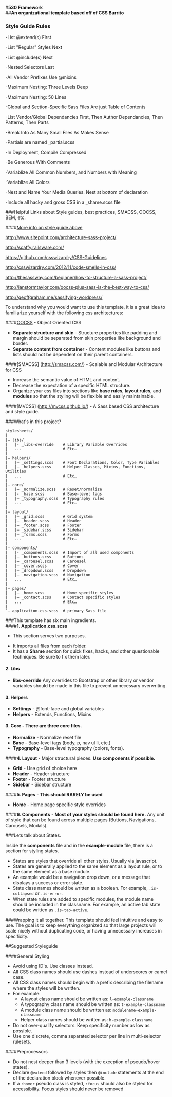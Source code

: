 #**530 Framework**  
##**An organizational template based off of CSS Burrito**

### Style Guide Rules

-List @extend(s) First

-List "Regular" Styles Next

-List @include(s) Next

-Nested Selectors Last

-All Vendor Prefixes Use @mixins

-Maximum Nesting: Three Levels Deep

-Maximum Nesting: 50 Lines

-Global and Section-Specific Sass Files Are just Table of Contents

-List Vendor/Global Dependancies First, Then Author Dependancies, Then Patterns, Then Parts

-Break Into As Many Small Files As Makes Sense

-Partials are named _partial.scss

-In Deployment, Compile Compressed

-Be Generous With Comments

-Variablize All Common Numbers, and Numbers with Meaning

-Variablize All Colors

-Nest and Name Your Media Queries. Nest at bottom of declaration

-Include all hacky and gross CSS in a _shame.scss file

###Helpful Links about Style guides, best practices, SMACSS, OOCSS, BEM, etc.

####[More info on style guide above](http://css-tricks.com/sass-style-guide/)

http://www.sitepoint.com/architecture-sass-project/

http://scaffy.railsware.com/

https://github.com/csswizardry/CSS-Guidelines

http://csswizardry.com/2012/11/code-smells-in-css/

http://thesassway.com/beginner/how-to-structure-a-sass-project/

http://ianstormtaylor.com/oocss-plus-sass-is-the-best-way-to-css/

http://geoffgraham.me/sassifying-wordpress/


To understand why you would want to use this template, it is a great idea to familiarize yourself with the following css architectures:  

####[OOCSS](http://oocss.org/) - Object Oriented CSS

* **Separate structure and skin** - Structure properties like padding and margin should be separated from skin properties like background and border.
* **Separate content from container** - Content modules like buttons and lists should not be dependent on their parent containers.  

####[SMACSS] (http://smacss.com/) - Scalable and Modular Architecture for CSS

* Increase the semantic value of HTML and content.
* Decrease the expectation of a specific HTML structure. 
* Organize your css files into sections like **base rules**, **layout rules**, and **modules** so that the styling will be flexible and easily maintainable.

####[MVCSS] (http://mvcss.github.io/) - A Sass based CSS architecture and style guide.  

###What's in this project?
```
stylesheets/ 
|
|– libs/ 
|   |- _libs-override    # Library Variable Overrides
|   ...                  # Etc… 
|
|– helpers/ 
|   |– _settings.scss    # Font Declarations, Color, Type Variables
|   |– _helpers.scss     # Helper Classes, Mixins, Functions, Utilities
|   ...                  # Etc… 
| 
|– core/ 
|   |– _normalize.scss   # Reset/normalize 
|   |- _base.scss        # Base-level tags 
|   |– _typography.scss  # Typography rules 
|   ...                  # Etc… 
|
|– layout/ 
|   |– _grid.scss        # Grid system 
|   |– _header.scss      # Header 
|   |– _footer.scss      # Footer 
|   |– _sidebar.scss     # Sidebar 
|   |– _forms.scss       # Forms 
|   ...                  # Etc… 
|
|– components/ 
|   |- _components.scss  # Import of all used components
|   |– _buttons.scss     # Buttons 
|   |– _carousel.scss    # Carousel 
|   |– _cover.scss       # Cover 
|   |– _dropdown.scss    # Dropdown 
|   |– _navigation.scss  # Navigation 
|   ...                  # Etc… 
| 
|– pages/ 
|   |– _home.scss        # Home specific styles 
|   |– _contact.scss     # Contact specific styles 
|   ...                  # Etc… 
| 
`– application.css.scss  # primary Sass file 
```

###This template has six main ingredients.  
####**1.  Application.css.scss**
- This section serves two purposes.  
* It imports all files from each folder.  
* It has a **Shame** section for quick fixes, hacks, and other questionable techniques.  Be sure to fix them later.

#### **2.  Libs**
* **libs-override**  Any overrides to Bootstrap or other library or vendor variables should be made in this file to prevent unnecessary overwriting.  

#### **3.  Helpers**
* **Settings** - @font-face and global variables
* **Helpers** - Extends, Functions, Mixins
  
#### **3.  Core** -  There are three core files.
* **Normalize** - Normalize reset file
* **Base** - Base-level tags (body, p, nav ul li, etc.)
* **Typography** - Base-level typography (colors, fonts). 

####**4.  Layout** - Major structural pieces. **Use components if possible.**
* **Grid** - Use grid of choice here
* **Header** - Header structure
* **Footer** - Footer structure
* **Sidebar** - Sidebar structure

####**5. Pages** - **This should RARELY be used**
* **Home** - Home page specific style overrides 

####**6. Components** - **Most of your styles should be found here.**
Any unit of style that can be found across multiple pages (Buttons, Navigations, Carousels, Modals).  


###Lets talk about States.

Inside the **components** file and in the **example-module** file, there is a section for styling states.

* States are styles that override all other styles.  Usually via javascript.  
* States are generally applied to the same element as a layout rule, or to the same element as a base module.
* An example would be a navigation drop down, or a message that displays a success or error state. 
* State class names should be written as a boolean.  For example, ```.is-collapsed``` or ```.is-error```.
* When state rules are added to specific modules, the module name should be included in the classname.  For example, an active tab state could be written as ```.is-tab-active```.

###Wrapping it all together.
This template should feel intuitive and easy to use.  The goal is to keep everything organized so that large projects will scale nicely without duplicating code, or having unnecessary increases in specificity.

<!-- ##Setup
To make adding new modules easy, css-burrito has a shell script that will add new modules for you.

**To use this feature:**  

Open up the command line, and navigate to the project root.  

``` cd ~/Desktop/css-burrito-master```

Then run the following command   

``` ./setup.sh```  

This will only need to be done once.  

After that,  navigate to the modules folder in any project that has a ```burrito.sh``` file.  

```cd path/to/project/stylesheets/modules```

From here, in the command line, you can type  

```burrito example-module ```

This will create a file with some default comments, in this case named ```_example-module.scss``` and import it into the main ```_modules.scss``` file for you.  
 -->
##Suggested Styleguide

####General Styling  
* Avoid using ID's.  Use classes instead.
* All CSS class names should use dashes instead of underscores or camel case.
* All CSS class names should begin with a prefix describing the filename where the styles will be written.
* For example:
    * A layout class name should be written as: ```l-example-classname```
    * A typography class name should be written as: ```t-example-classname```
    * A module class name should be written as: ```modulename-example-classname```
    * Helper class names should be written as: ```h-example-classname```
* Do not over-qualify selectors.  Keep specificity number as low as possible.
* Use one discrete, comma separated selector per line in multi-selector rulesets.

####Preprocessors 
* Do not nest deeper than 3 levels (with the exception of pseudo/hover states).
* Declare ```@extend``` followed by styles then ```@include``` statements at the end of the declaration block whenever possible.
* If a ```:hover``` pseudo class is styled, ```:focus``` should also be styled for accessibility. Focus styles should never be removed
